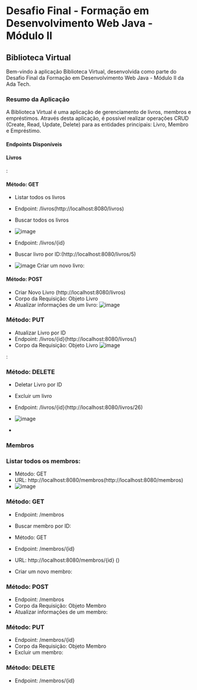 # Desafio Final - Formação em Desenvolvimento Web Java - Módulo II
## Biblioteca Virtual
Bem-vindo à aplicação Biblioteca Virtual, desenvolvida como parte do Desafio Final da Formação em Desenvolvimento Web Java - Módulo II da Ada Tech.

### Resumo da Aplicação
A Biblioteca Virtual é uma aplicação de gerenciamento de livros, membros e empréstimos. Através desta aplicação, é possível realizar operações CRUD (Create, Read, Update, Delete) para as entidades principais: Livro, Membro e Empréstimo.

#### Endpoints Disponíveis
#### Livros
:

#### Método: GET
- Listar todos os livros
- Endpoint: /livros(http://localhost:8080/livros)
- Buscar todos os livros
- ![image](https://github.com/teofilonicolau/com_biblioteca_ada/assets/97030160/65462642-062d-4ee5-aef5-a9c14842fe94)


- Endpoint: /livros/{id}
- Buscar livro por ID:(http://localhost:8080/livros/5)
-  ![image](https://github.com/teofilonicolau/com_biblioteca_ada/assets/97030160/747eeaa8-e349-47f8-9505-fcc1825f01cd)
Criar um novo livro:

#### Método: POST
- Criar Novo Livro (http://localhost:8080/livros)
- Corpo da Requisição: Objeto Livro
- Atualizar informações de um livro:
![image](https://github.com/teofilonicolau/com_biblioteca_ada/assets/97030160/448d0808-3cf6-4f7c-8b1b-a1578c09fec8)


### Método: PUT
- Atualizar Livro por ID
- Endpoint: /livros/{id}(http://localhost:8080/livros/)
- Corpo da Requisição: Objeto Livro
![image](https://github.com/teofilonicolau/com_biblioteca_ada/assets/97030160/d1361145-e3dd-4d9d-b794-c9bb16860d33)

:

### Método: DELETE
- Deletar Livro por ID
- Excluir um livro
- Endpoint: /livros/{id}(http://localhost:8080/livros/26)
- ![image](https://github.com/teofilonicolau/com_biblioteca_ada/assets/97030160/a727eb13-3747-4743-9cd2-699058b06808)


- 
### Membros
### Listar todos os membros:
- Método: GET
- URL: http://localhost:8080/membros(http://localhost:8080/membros)
- ![image](https://github.com/teofilonicolau/com_biblioteca_ada/assets/97030160/d4fcb8f4-4185-4729-a8d3-c9653594d524)

### Método: GET
- Endpoint: /membros
- Buscar membro por ID:

- Método: GET
- Endpoint: /membros/{id}
- URL: http://localhost:8080/membros/{id} ()
- Criar um novo membro:

### Método: POST
- Endpoint: /membros
- Corpo da Requisição: Objeto Membro
- Atualizar informações de um membro:

### Método: PUT
- Endpoint: /membros/{id}
- Corpo da Requisição: Objeto Membro
- Excluir um membro:

### Método: DELETE
- Endpoint: /membros/{id}
